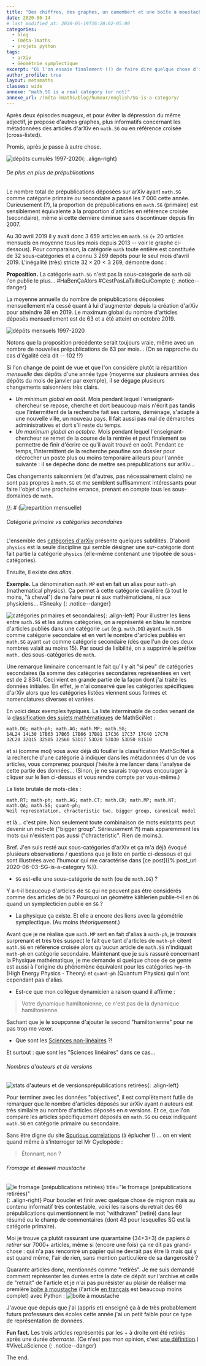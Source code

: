 ```yaml
---
title: "Des chiffres, des graphes, un camembert et une boîte à moustache."
date: 2020-06-14
# last_modified_at: 2020-05-19T16:20:02-05:00
categories:
  - blog
  - (méta-)maths
  - projets python
tags:
  - arXiv
  - Géométrie symplectique
excerpt: "Où l'on essaie finalement (!) de faire dire quelque chose d'informatif aux métadonnées extraites d'arXiv."
author_profile: true
layout: metamaths
classes: wide
annexe: "math.SG is a real category (or not)"
annexe_url: /(méta-)maths/blog/humour/english/SG-is-a-category/
---
```


Après deux épisodes nuageux, et pour éviter la dépression du même adjectif, je propose d'autres graphes, plus informatifs concernant les métadonnées des articles d'arXiv en `math.SG` ou en référence croisée (cross-listed).

Promis, après je passe à autre chose.

![dépôts cumulés 1997-2020](/assets/images/metamaths/depots_cumules.png){: .align-right}
###### De plus en plus de prépublications

Le nombre total de prépublications déposées sur arXiv ayant `math.SG` comme catégorie primaire _ou_ secondaire a passé les 7 000 cette année. Curieusement (?), la proportion de prépublications en `math.SG` (primaire) est sensiblement équivalente à la proportion d'articles en référence croisée (secondaire), même si cette dernière diminue sans discontinuer depuis fin 2007.

Au 30 avril 2019 il y avait donc 3 659 articles en `math.SG` (+ 20 articles mensuels en moyenne tous les mois depuis 2013 -- voir le graphe ci-dessous). Pour comparaison, la catégorie `math` toute entière est constituée de 32 sous-catégories et a connu 3 269 dépôts pour le seul mois d'avril 2019. L'inégalité (très) stricte $32 \times 20 < 3 \ 269$, démontre donc :

**Proposition.** La catégorie `math.SG` n'est pas la sous-catégorie de `math` où l'on publie le plus... #HaBenÇaAlors #CestPasLaTailleQuiCompte
{: .notice--danger}

La moyenne annuelle du nombre de prépublications déposées mensuellement n'a cessé quant à lui d'augmenter depuis la création d'arXiv pour atteindre 38 en 2019. Le maximum global du nombre d'articles déposés mensuellement est de 63 et a été atteint en octobre 2019.

![dépôts mensuels 1997-2020](/assets/images/metamaths/depots_mensuels.png)

Notons que la proposition précédente serait toujours vraie, même avec un nombre de nouvelles prépublications de 63 par mois... (On se rapproche du cas d'égalité cela dit -- 102 !?)

Si l'on change de point de vue et que l'on considère plutôt la répartition _mensuelle_ des dépôts d'une année type (moyenne sur plusieurs années des dépôts du mois de janvier par exemple), il se dégage plusieurs changements saisonniers très clairs.
- _Un minimum global en août_. Mois pendant lequel l'enseignant-chercheur se repose, cherche et dort beaucoup mais n'écrit pas tandis que l'intermittent de la recherche fait ses cartons, déménage, s'adapte à une nouvelle ville, un nouveau pays. Il fait aussi pas mal de démarches administratives et dort s'il reste du temps. 
- _Un maximum global en octobre_. Mois pendant lequel l'enseignant-chercheur se remet de la course de la rentrée et peut finalement se permettre de finir d'écrire ce qu'il avait trouvé en août. Pendant ce temps, l'intermittent de la recherche peaufine son dossier pour décrocher un poste plus ou moins temporaire ailleurs pour l'année suivante : il se dépèche donc de mettre ses prépublications sur arXiv...

Ces changements saisonniers (et d'autres, pas nécessairement clairs) ne sont pas propres à `math.SG` et me semblent suffisamment intéressants pour faire l'objet d'une prochaine errance, prenant en compte tous les sous-domaines de `math`.

[//]: # (###### Répartition annuelle des prépublications)
[//]: # (![repartition mensuelle](/assets/images/metamaths/repartition_mensuelle.png))

###### Catégorie primaire vs catégories secondaires
L'ensemble des [catégories d'arXiv](https://arxiv.org/) présente quelques subtilités. D'abord `physics` est la seule discipline qui semble désigner une _sur_-catégorie dont fait partie la catégorie `physics` (elle-même contenant une tripotée de sous-catégories).

Ensuite, il existe des _alias_.

**Exemple.** La dénomination `math.MP` est en fait un alias pour `math-ph` (mathematical physics). Ça permet à cette catégorie cavalière (à tout le moins, "à cheval") de ne faire peur ni aux mathématiciens, ni aux physiciens... #Sneaky
{: .notice--danger}

![catégories primaires et secondaires](/assets/images/metamaths/all_categories.png){: .align-left}
Pour illustrer les liens entre `math.SG` et les autres catégories, on a représenté en bleu le nombre d'articles publiés dans une catégorie `cat` (e.g. `math.DG`) ayant `math.SG` comme catégorie secondaire et en vert le nombre d'articles publiés en `math.SG` ayant `cat` comme catégorie secondaire (dès que l'un de ces deux nombres valait au moins 15).
Par souci de lisibilité, on a supprimé le préfixe `math.` des sous-catégories de `math`.

Une remarque liminaire concernant le fait qu'il y ait "si peu" de catégories secondaires (la somme des catégories secondaires représentées en vert est de 2 834). Ceci vient en grande partie de la façon dont j'ai traité les données initiales. En effet, je n'ai conservé que les catégories spécifiques d'arXiv alors que les catégories listées viennent sous formes et nomenclatures diverses et variées.

En voici deux exemples typiques. La liste interminable de codes venant de la [classification des sujets mathématiques](https://mathscinet.ams.org/msc/pdfs/classifications2010.pdf) de MathSciNet :
```
math.DG; math-ph; math.AG; math.MP; math.SG;
14L24 14L30 17B63 17B65 17B66 17B81 17C36 17C37 17C40 17C70
32C20 32Q15 32S05 32S60 53D17 53D20 53D30 53D50 81S10
```

et si (comme moi) vous avez déjà dû fouiller la classification MathSciNet à la recherche d'une catégorie à indiquer dans les métadonnées d'un de vos articles, vous comprenez pourquoi j'hésite à me lancer dans l'analyse de cette partie des données... (Sinon, je ne saurais trop vous encourager à cliquer sur le lien ci-dessus et vous rendre compte par vous-même.)

La liste brutale de mots-clés :
```
math.RT; math-ph; math.AG; math.CT; math.GR; math.MP; math.NT; math.QA; math.SG; quant-ph;
Weil representation, chracteristic two, bigger group, canonical model
```

et là... c'est pire. Non seulement toute combinaison de mots existants peut devenir un mot-clé ("bigger group". Sérieusement ?!) mais apparemment les mots qui n'existent pas aussi ("chracteristic". Rien de moins.).

Bref. J'en suis resté aux sous-catégories d'arXiv et ça m'a déjà évoqué plusieurs observations / questions que je liste en partie ci-dessous et qui sont illustrées avec l'humour qui me caractérise dans [ce post]({% post_url 2020-06-03-SG-is-a-category %}).

+ `SG` est-elle une sous-catégorie de `math` (ou de `math.DG`) ?

Y a-t-il beaucoup d'articles de `SG` qui ne peuvent pas être considérés comme des articles de `DG` ?
Pourquoi un géomètre kählerien publie-t-il en `DG` quand un symplecticien publie en `SG` ? 

+ La physique ça existe. Et elle a encore des liens avec la géométrie symplectique. (Au moins _théoriquement_.)

Avant que je ne réalise que `math.MP` sert en fait d'alias à `math-ph`, je trouvais surprenant et très très suspect le fait que tant d'articles de `math-ph` citent `math.SG` en référence croisée alors qu'aucun article de `math.SG` n'indiquait `math-ph` en catégorie secondaire.
Maintenant que je suis rassuré concernant la Physique mathématique, je me demande si quelque chose de ce genre est aussi à l'origine du phénomène équivalent pour les catégories `hep-th` (High Energy Physics - Theory) et `quant-ph` (Quantum Physics) qui n'ont cependant pas d'alias.

+ Est-ce que mon collègue dynamicien a raison quand il affirme :

> Votre dynamique hamiltonienne, ce n'est pas de la dynamique hamiltonienne.

Sachant que je le soupçonne d'ajouter le second "hamiltonienne" pour ne pas trop me vexer.

+ Que sont les [Sciences non-linéaires](https://arxiv.org/archive/nlin) ?!

Et surtout : que sont les "Sciences linéaires" dans ce cas...


###### Nombres d'auteurs et de versions
![stats d'auteurs et de versionsprépublications retirées](/assets/images/metamaths/auteurs_versions.png){: .align-left}

Pour terminer avec les données "objectives", il est complètement futile de remarquer que le nombre d'articles déposés sur arXiv ayant $n$ auteurs est très similaire au nombre d'articles déposés en $n$ versions. Et ce, que l'on compare les articles spécifiquement déposés en `math.SG` ou ceux indiquant `math.SG` en catégorie primaire ou secondaire.

Sans être digne du site [Spurious correlations](http://www.tylervigen.com/spurious-correlations) (à éplucher !) ... on en vient quand même à s'interroger tel Mr Cyclopède :
> Étonnant, non ?



###### Fromage et ~~dessert~~ moustache

![le fromage (prépublications retirées) title="le fromage (prépublications retirées)"](/assets/images/metamaths/papiers_retires.png){: .align-right}
Pour boucler et finir avec quelque chose de mignon mais au contenu informatif très contestable, voici les raisons du retrait des 66 prépublications qui mentionnent le mot "withdrawn" (retiré) dans leur résumé ou le champ de commentaires (dont 43 pour lesquelles SG est la catégorie primaire).

Moi je trouve ça plutôt rassurant une quarantaine (34+3+3) de papiers _à retirer_ sur 7000+ articles, même si (encore une fois) ça ne dit pas grand-chose : qui n'a pas rencontré un papier qui ne devrait pas être là mais qui y est quand même, l'air de rien, sans mention particulière de sa dangerosité ?

Quarante articles donc, mentionnés comme "retirés". Je me suis demandé comment représenter les durées entre la date de dépôt sur l'archive et celle de "retrait" de l'article et je n'ai pas pu résister au plaisir de réaliser ma première [boîte à moustache](https://en.wikipedia.org/wiki/Box_plot) (l'article [en français](https://fr.wikipedia.org/wiki/Bo%C3%AEte_%C3%A0_moustaches) est beaucoup moins complet) avec Python :
![boite à moustache](/assets/images/metamaths/boite_a_moustache.png)

J'avoue que depuis que j'ai (appris et) enseigné ça à de très probablement futurs professeurs des écoles cette année j'ai un petit faible pour ce type de représentation de données.

**Fun fact.** Les trois articles représentés par les + à droite ont été retirés après une durée _aberrante_. (Ce n'est pas mon opinion, c'est [une définition](https://fr.wikipedia.org/wiki/Donn%C3%A9e_aberrante).) #ViveLaScience
{: .notice--danger}

The end.